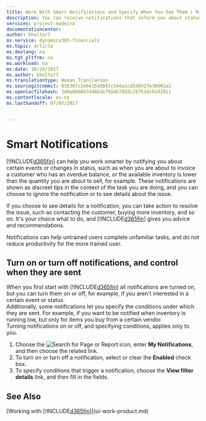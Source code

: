 ```yaml
---
title: Work With Smart Notifications and Specify When You See Them | Microsoft Docs
description: You can receive notifications that inform you about status changes or events, for example, an overdue balance or low inventory.
services: project-madeira
documentationcenter: 
author: bholtorf
ms.service: dynamics365-financials
ms.topic: article
ms.devlang: na
ms.tgt_pltfrm: na
ms.workload: na
ms.date: 10/24/2017
ms.author: bholtorf
ms.translationtype: Human Translation
ms.sourcegitcommit: 81636fc2e661bd9b07c54da1cd5d0d27e30d01a2
ms.openlocfilehash: 3d0a8668b3448b3e7654b702dc28751dc01d2911
ms.contentlocale: en-nz
ms.lasthandoff: 07/07/2017


---
```

# <a name="smart-notifications"></a>Smart Notifications
[!INCLUDE[d365fin](includes/d365fin_md.md)] can help you work smarter by notifying you about certain events or changes in status, such as when you are about to invoice a customer who has an overdue balance, or the available inventory is lower than the quantity you are about to sell, for example. These notifications are shown as discreet tips in the context of the task you are doing, and you can choose to ignore the notification or to see details about the issue.  

If you choose to see details for a notification, you can take action to resolve the issue, such as contacting the customer, buying more inventory, and so on. It's your choice what to do, and [!INCLUDE[d365fin](includes/d365fin_md.md)] gives you advice and recommendations.  

Notifications can help untrained users complete unfamiliar tasks, and do not reduce productivity for the more trained user.  

## <a name="turn-on-or-turn-off-notifications-and-control-when-they-are-sent"></a>Turn on or turn off notifications, and control when they are sent
When you first start with [!INCLUDE[d365fin](includes/d365fin_md.md)] all notifications are turned on, but you can turn them on or off, for example, if you aren't interested in a certain event or status.   
Additionally, some notifications let you specify the conditions under which they are sent. For example, if you want to be notified when inventory is running low, but only for items you buy from a certain vendor.  
Turning notifications on or off, and specifying conditions, applies only to you.  

1. Choose the ![Search for Page or Report](media/ui-search/search_small.png "Search for Page or Report icon") icon, enter **My Notifications**, and then choose the related link.
2. To turn on or turn off a notification, select or clear the **Enabled** check box.
3. To specify conditions that trigger a notification, choose the **View filter details** link, and then fill in the fields.  

## <a name="see-also"></a>See Also
[Working with [!INCLUDE[d365fin](includes/d365fin_md.md)]](ui-work-product.md)

